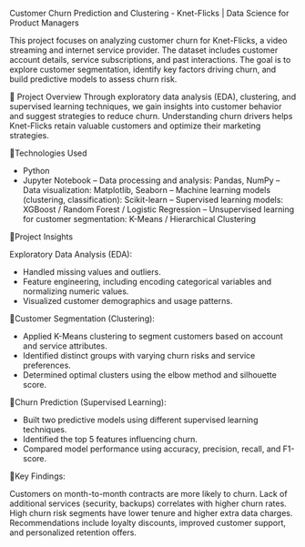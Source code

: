 Customer Churn Prediction and Clustering - Knet-Flicks | Data Science for Product Managers

This project focuses on analyzing customer churn for Knet-Flicks, a video streaming and internet service provider. The dataset includes customer account details, service subscriptions, and past interactions. The goal is to explore customer segmentation, identify key factors driving churn, and build predictive models to assess churn risk.

📌 Project Overview
Through exploratory data analysis (EDA), clustering, and supervised learning techniques, we gain insights into customer behavior and suggest strategies to reduce churn. Understanding churn drivers helps Knet-Flicks retain valuable customers and optimize their marketing strategies.

📌Technologies Used

 - Python
 - Jupyter Notebook
 – Data processing and analysis: Pandas, NumPy
 – Data visualization: Matplotlib, Seaborn
 – Machine learning models (clustering, classification): Scikit-learn
 – Supervised learning models: XGBoost / Random Forest / Logistic Regression 
 – Unsupervised learning for customer segmentation: K-Means / Hierarchical Clustering 
 
📌Project Insights

Exploratory Data Analysis (EDA):

- Handled missing values and outliers.
- Feature engineering, including encoding categorical variables and normalizing numeric values.
- Visualized customer demographics and usage patterns.

📌Customer Segmentation (Clustering):

- Applied K-Means clustering to segment customers based on account and service attributes.
- Identified distinct groups with varying churn risks and service preferences.
- Determined optimal clusters using the elbow method and silhouette score.

📌Churn Prediction (Supervised Learning):

- Built two predictive models using different supervised learning techniques.
- Identified the top 5 features influencing churn.
- Compared model performance using accuracy, precision, recall, and F1-score.
  
📌Key Findings:

Customers on month-to-month contracts are more likely to churn.
Lack of additional services (security, backups) correlates with higher churn rates.
High churn risk segments have lower tenure and higher extra data charges.
Recommendations include loyalty discounts, improved customer support, and personalized retention offers.

